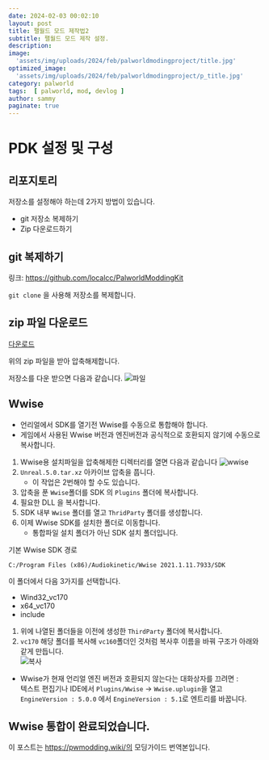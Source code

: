 ```yaml
---
date: 2024-02-03 00:02:10
layout: post
title: 팰월드 모드 제작법2
subtitle: 팰월드 모드 제작 설정.
description: 
image: 
  'assets/img/uploads/2024/feb/palworldmodingproject/title.jpg'
optimized_image:    
  'assets/img/uploads/2024/feb/palworldmodingproject/p_title.jpg'
category: palworld
tags:  [ palworld, mod, devlog ]
author: sammy
paginate: true
---
```


# PDK 설정 및 구성

## 리포지토리 

저장소를 설정해야 하는데 2가지 방법이 있습니다.
* git 저장소 복제하기
* Zip 다운로드하기

## git 복제하기

링크: https://github.com/localcc/PalworldModdingKit 

`git clone` 을 사용해 저장소를 복제합니다.

## zip 파일 다운로드

[다운로드](https://github.com/localcc/PalworldModdingKit/archive/HEAD.zip)

위의 zip 파일을 받아 압축해제합니다.

저장소를 다운 받으면 다음과 같습니다.
![파일](../assets/img/uploads/2024/feb/palworldmodingproject/main2/1.png)

## Wwise
* 언리얼에서 SDK를 열기전 Wwise를 수동으로 통합해야 합니다. 
* 게임에서 사용된 Wwise 버전과 엔진버전과 공식적으로 호환되지 않기에 수동으로 복사합니다.

1. Wwise용 설치파일을 압축해제한 디렉터리를 열면 다음과 같습니다
![wwise](../assets/img/uploads/2024/feb/palworldmodingproject/main2/1.png)
2. `Unreal.5.0.tar.xz` 아카이브 압축을 풉니다.
    * 이 작업은 2번해야 할 수도 있습니다.
3. 압축을 푼 `Wwise`폴더를 SDK 의 `Plugins` 폴더에 복사합니다.
4. 필요한 DLL 을 복사합니다.
5. SDK 내부 `Wwise` 폴더를 열고 `ThridParty` 폴더를 생성합니다.
6. 이제 Wwise SDK를 설치한 폴더로 이동합니다.
   * 통합파일 설치 폴더가 아닌 SDK 설치 폴더입니다.

기본 Wwise SDK 경로
```
C:/Program Files (x86)/Audiokinetic/Wwise 2021.1.11.7933/SDK
```

이 폴더에서 다음 3가지를 선택합니다.  
   * Wind32_vc170  
   * x64_vc170  
   * include  
1. 위에 나열된 폴더들을 이전에 생성한 `ThirdParty` 폴더에 복사합니다.  
2. `vc170` 해당 폴더를 복사해 `vc160`폴더인 것처럼 복사후 이름을 바꿔 구조가 아래와 같게 만듭니다.   
   ![복사](../assets/img/uploads/2024/feb/palworldmodingproject/main2/1.png)
* Wwise가 현재 언리얼 엔진 버전과 호환되지 않는다는 대화상자를 끄려면 :  
  텍스트 편집기나 IDE에서 `Plugins/Wwise` ->  `Wwise.uplugin`을 열고  
  `EngineVersion : 5.0.0` 에서 `EngineVersion : 5.1`로 엔트리를 바꿉니다. 

Wwise 통합이 완료되었습니다.
---
이 포스트는 https://pwmodding.wiki/의 모딩가이드 번역본입니다.